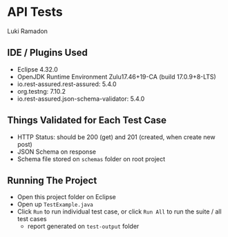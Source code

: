 # API Tests
Luki Ramadon

## IDE / Plugins Used
- Eclipse 4.32.0
- OpenJDK Runtime Environment Zulu17.46+19-CA (build 17.0.9+8-LTS)
- io.rest-assured.rest-assured: 5.4.0
- org.testng: 7.10.2
- io.rest-assured.json-schema-validator: 5.4.0



## Things Validated for Each Test Case
- HTTP Status: should be 200 (get) and 201 (created, when create new post)
- JSON Schema on response
- Schema file stored on `schemas` folder on root project

## Running The Project 
- Open this project folder on Eclipse 
- Open up `TestExample.java`
- Click `Run` to run individual test case, or click `Run All` to run the suite / all test cases
  - report generated on `test-output` folder 